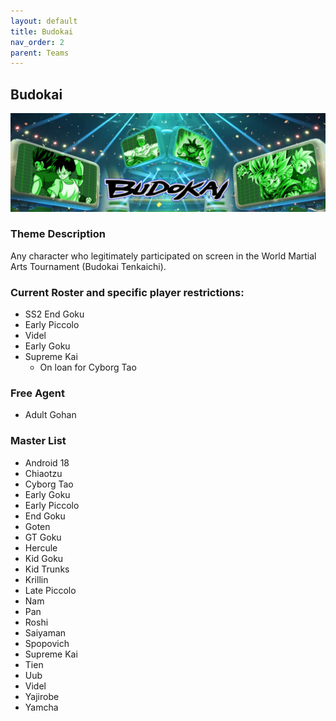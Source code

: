 ```yaml
---
layout: default
title: Budokai
nav_order: 2
parent: Teams
---
```

## Budokai

![](../images/budokai.jpg)

### Theme Description
Any character who legitimately participated on screen in the World Martial Arts Tournament (Budokai Tenkaichi).

### Current Roster and specific player restrictions:
- SS2 End Goku 
- Early Piccolo
- Videl
- Early Goku
- Supreme Kai
  - On loan for Cyborg Tao

### Free Agent 

- Adult Gohan

### Master List
- Android 18
- Chiaotzu
- Cyborg Tao
- Early Goku
- Early Piccolo
- End Goku
- Goten
- GT Goku
- Hercule
- Kid Goku
- Kid Trunks
- Krillin
- Late Piccolo
- Nam
- Pan
- Roshi
- Saiyaman
- Spopovich
- Supreme Kai
- Tien
- Uub
- Videl
- Yajirobe
- Yamcha
